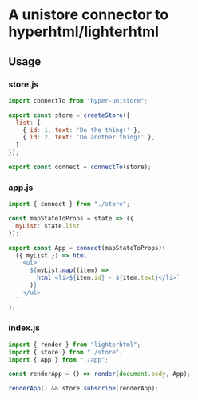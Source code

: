 # A unistore connector to hyperhtml/lighterhtml

## Usage

### store.js

```javascript
import connectTo from "hyper-unistore";

export const store = createStore({
  list: [
    { id: 1, text: 'Do the thing!' },
    { id: 2, text: 'Do another thing!' },
  ]
});

export const connect = connectTo(store);

```

### app.js

```javascript
import { connect } from "./store";

const mapStateToProps = state => ({
  myList: state.list
});

export const App = connect(mapStateToProps)(
  ({ myList }) => html`
    <ul>
      ${myList.map((item) =>
        html`<li>${item.id} - ${item.text}</li>`
      )}
    </ul>
  `
);
```

### index.js

```javascript
import { render } from "lighterhtml";
import { store } from "./store";
import { App } from "./app";

const renderApp = () => render(document.body, App);

renderApp() && store.subscribe(renderApp);
```